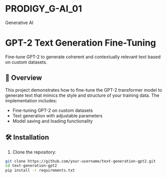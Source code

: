 # PRODIGY_G-AI_01
Generative AI
# GPT-2 Text Generation Fine-Tuning

Fine-tune GPT-2 to generate coherent and contextually relevant text based on custom datasets.

## 📌 Overview

This project demonstrates how to fine-tune the GPT-2 transformer model to generate text that mimics the style and structure of your training data. The implementation includes:

- Fine-tuning GPT-2 on custom datasets
- Text generation with adjustable parameters
- Model saving and loading functionality

## 🛠️ Installation

1. Clone the repository:
```bash
git clone https://github.com/your-username/text-generation-gpt2.git
cd text-generation-gpt2
pip install -r requirements.txt
